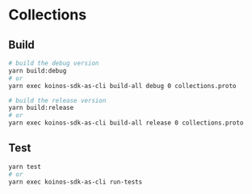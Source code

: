 # Collections

## Build
```sh
# build the debug version
yarn build:debug
# or
yarn exec koinos-sdk-as-cli build-all debug 0 collections.proto 

# build the release version
yarn build:release
# or
yarn exec koinos-sdk-as-cli build-all release 0 collections.proto 
```

## Test
```sh
yarn test
# or
yarn exec koinos-sdk-as-cli run-tests
```